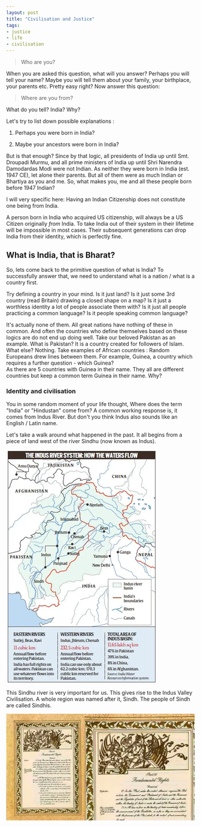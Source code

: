 ```yaml
---
layout: post
title: "Civilisation and Justice"
tags:
- justice
- life
- civilisation
---
```


> Who are you?

When you are asked this question, what will you answer? Perhaps you will tell
your name? Maybe you will tell them about your family, your birthplace, your
parents etc. Pretty easy right? Now answer this question:

> Where are you from?

What do you tell? India? Why?

Let's try to list down possible explanations :

1) Perhaps you were born in India?

2) Maybe your ancestors were born in India?

But is that enough? Since by that logic, all presidents of India up until
Smt. Droupadi Murmu, and all prime ministers of India up until Shri Narendra
Damodardas Modi were not Indian. As neither they were born in India (est. 1947 CE),
let alone their parents. But all of them were as much Indian or Bhartiya as you
and me. So, what makes you, me and all these people born before 1947 Indian?

I will very specific here: Having an Indian Citizenship does not constitute one being from India.

A person born in India who acquired US citizenship, will always be a US Citizen
originally *from* India. To take India out of their system in their lifetime
will be impossible in most cases. Their subsequent generations can drop India
from their identity, which is perfectly fine.

## What is India, that is Bharat?

So, lets come back to the primitive question of what is India? To successfully
answer that, we need to understand what is a nation / what is a country first.

Try defining a country in your mind. Is it just land? Is it just some 3rd
country (read Britain) drawing a closed shape on a map? Is it just a worthless identity
a lot of people associate them with? Is it just all people practicing a common language?
Is it people speaking common language?

It's actually none of them. All great nations have nothing of these in common. And often the
countries who define themselves based on these logics are do not end up doing well. Take our
beloved Pakistan as an example. What is Pakistan? It is a country created for followers of Islam.
What else? Nothing. Take examples of African countries : Random Europeans drew lines between them.
For example, Guinea, a country which requires a further question - which Guinea?  
As there are 5 countries with Guinea in their name. They all are different countries
but keep a common term Guinea in their name. Why?

### Identity and civilisation

You in some random moment of your life thought, Where does the term "India" or "Hindustan" come from?
A common working response is, it comes from Indus River. But don't you think Indus also sounds like an
English / Latin name.

Let's take a walk around what happened in the past. It all begins from a piece of land west of the
river Sindhu (now known as Indus).

![Sindhu River Basin](../images/justice2.jpg)

This Sindhu river is very important for us. This gives rise to the Indus Valley Civilisation. A whole region was named after it, Sindh.
The people of Sindh are called Sindhis.


![The first version of the constitution](../images/justice1.jpeg)
